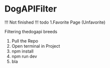 # DogAPIFilter
!!! Not finished !!! 
todo
1.Favorite Page (Unfavorite)

      
Filtering thedogapi breeds

1. Pull the Repo
2. Open terminal in Project 
3. npm install
4. npm run dev
5. bla
